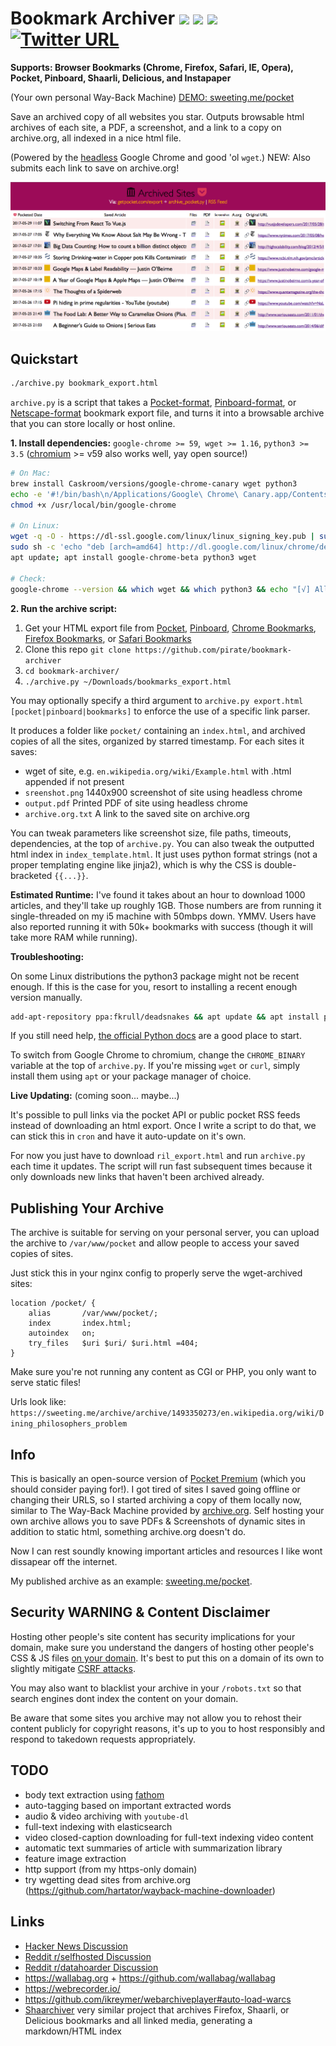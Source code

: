 # Bookmark Archiver <img src="https://getpocket.com/favicon.ico" height="22px"/> <img src="https://pinboard.in/favicon.ico" height="22px"/> <img src="https://nicksweeting.com/images/bookmarks.png" height="22px"/> [![Twitter URL](https://img.shields.io/twitter/url/http/shields.io.svg?style=social)](https://twitter.com/thesquashSH)

**Supports: Browser Bookmarks (Chrome, Firefox, Safari, IE, Opera), Pocket, Pinboard, Shaarli, Delicious, and Instapaper**

(Your own personal Way-Back Machine) [DEMO: sweeting.me/pocket](https://home.sweeting.me/pocket)

Save an archived copy of all websites you star.
Outputs browsable html archives of each site, a PDF, a screenshot, and a link to a copy on archive.org, all indexed in a nice html file.


(Powered by the [headless](https://developers.google.com/web/updates/2017/04/headless-chrome) Google Chrome and good 'ol `wget`.)
NEW: Also submits each link to save on archive.org!

![](screenshot.png)

## Quickstart

```bash
./archive.py bookmark_export.html
```

`archive.py` is a script that takes a [Pocket-format](https://getpocket.com/export), [Pinboard-format](https://pinboard.in/export/), or [Netscape-format](https://msdn.microsoft.com/en-us/library/aa753582(v=vs.85).aspx) bookmark export file, and turns it into a browsable archive that you can store locally or host online.

**1. Install dependencies:** `google-chrome >= 59`,` wget >= 1.16`, `python3 >= 3.5`  ([chromium](https://www.chromium.org/getting-involved/download-chromium) >= v59 also works well, yay open source!)

```bash
# On Mac:
brew install Caskroom/versions/google-chrome-canary wget python3
echo -e '#!/bin/bash\n/Applications/Google\ Chrome\ Canary.app/Contents/MacOS/Google\ Chrome\ Canary "$@"' > /usr/local/bin/google-chrome
chmod +x /usr/local/bin/google-chrome

# On Linux:
wget -q -O - https://dl-ssl.google.com/linux/linux_signing_key.pub | sudo apt-key add -
sudo sh -c 'echo "deb [arch=amd64] http://dl.google.com/linux/chrome/deb/ stable main" >> /etc/apt/sources.list.d/google-chrome.list'
apt update; apt install google-chrome-beta python3 wget

# Check:
google-chrome --version && which wget && which python3 && echo "[√] All dependencies installed."
```

**2. Run the archive script:**

1. Get your HTML export file from [Pocket](https://getpocket.com/export), [Pinboard](https://pinboard.in/export/), [Chrome Bookmarks](https://support.google.com/chrome/answer/96816?hl=en), [Firefox Bookmarks](https://support.mozilla.org/en-US/kb/export-firefox-bookmarks-to-backup-or-transfer), or [Safari Bookmarks](http://i.imgur.com/AtcvUZA.png)
2. Clone this repo `git clone https://github.com/pirate/bookmark-archiver`
3. `cd bookmark-archiver/`
4. `./archive.py ~/Downloads/bookmarks_export.html`

You may optionally specify a third argument to `archive.py export.html [pocket|pinboard|bookmarks]` to enforce the use of a specific link parser.

It produces a folder like `pocket/` containing an `index.html`, and archived copies of all the sites,
organized by starred timestamp.  For each sites it saves:

 - wget of site, e.g. `en.wikipedia.org/wiki/Example.html` with .html appended if not present
 - `sreenshot.png` 1440x900 screenshot of site using headless chrome
 - `output.pdf` Printed PDF of site using headless chrome
 - `archive.org.txt` A link to the saved site on archive.org

You can tweak parameters like screenshot size, file paths, timeouts, dependencies, at the top of `archive.py`.
You can also tweak the outputted html index in `index_template.html`.  It just uses python
format strings (not a proper templating engine like jinja2), which is why the CSS is double-bracketed `{{...}}`.

**Estimated Runtime:** I've found it takes about an hour to download 1000 articles, and they'll take up roughly 1GB.
Those numbers are from running it single-threaded on my i5 machine with 50mbps down.  YMMV.  Users have also reported
running it with 50k+ bookmarks with success (though it will take more RAM while running).

**Troubleshooting:**

On some Linux distributions the python3 package might not be recent enough.
If this is the case for you, resort to installing a recent enough version manually.
```bash
add-apt-repository ppa:fkrull/deadsnakes && apt update && apt install python3.6
```
If you still need help, [the official Python docs](https://docs.python.org/3.6/using/unix.html) are a good place to start.

To switch from Google Chrome to chromium, change the `CHROME_BINARY` variable at the top of `archive.py`.
If you're missing `wget` or `curl`, simply install them using `apt` or your package manager of choice.

**Live Updating:** (coming soon... maybe...)

It's possible to pull links via the pocket API or public pocket RSS feeds instead of downloading an html export.
Once I write a script to do that, we can stick this in `cron` and have it auto-update on it's own.

For now you just have to download `ril_export.html` and run `archive.py` each time it updates. The script
will run fast subsequent times because it only downloads new links that haven't been archived already.

## Publishing Your Archive

The archive is suitable for serving on your personal server, you can upload the
archive to `/var/www/pocket` and allow people to access your saved copies of sites.


Just stick this in your nginx config to properly serve the wget-archived sites:

```nginx
location /pocket/ {
    alias       /var/www/pocket/;
    index       index.html;
    autoindex   on;
    try_files   $uri $uri/ $uri.html =404;
}
```

Make sure you're not running any content as CGI or PHP, you only want to serve static files!

Urls look like: `https://sweeting.me/archive/archive/1493350273/en.wikipedia.org/wiki/Dining_philosophers_problem`

## Info

This is basically an open-source version of [Pocket Premium](https://getpocket.com/premium) (which you should consider paying for!).
I got tired of sites I saved going offline or changing their URLS, so I started
archiving a copy of them locally now, similar to The Way-Back Machine provided
by [archive.org](https://archive.org).  Self hosting your own archive allows you to save
PDFs & Screenshots of dynamic sites in addition to static html, something archive.org doesn't do.

Now I can rest soundly knowing important articles and resources I like wont dissapear off the internet.

My published archive as an example: [sweeting.me/pocket](https://home.sweeting.me/pocket).

## Security WARNING & Content Disclaimer

Hosting other people's site content has security implications for your domain, make sure you understand
the dangers of hosting other people's CSS & JS files [on your domain](https://developer.mozilla.org/en-US/docs/Web/Security/Same-origin_policy).  It's best to put this on a domain
of its own to slightly mitigate [CSRF attacks](https://en.wikipedia.org/wiki/Cross-site_request_forgery).

You may also want to blacklist your archive in your `/robots.txt` so that search engines dont index
the content on your domain.

Be aware that some sites you archive may not allow you to rehost their content publicly for copyright reasons,
it's up to you to host responsibly and respond to takedown requests appropriately.

## TODO

 - body text extraction using [fathom](https://hacks.mozilla.org/2017/04/fathom-a-framework-for-understanding-web-pages/)
 - auto-tagging based on important extracted words
 - audio & video archiving with `youtube-dl`
 - full-text indexing with elasticsearch
 - video closed-caption downloading for full-text indexing video content
 - automatic text summaries of article with summarization library
 - feature image extraction
 - http support (from my https-only domain)
 - try wgetting dead sites from archive.org (https://github.com/hartator/wayback-machine-downloader)

## Links

 - [Hacker News Discussion](https://news.ycombinator.com/item?id=14272133)
 - [Reddit r/selfhosted Discussion](https://www.reddit.com/r/selfhosted/comments/69eoi3/pocket_stream_archive_your_own_personal_wayback/)
 - [Reddit r/datahoarder Discussion](https://www.reddit.com/r/DataHoarder/comments/69e6i9/archive_a_browseable_copy_of_your_saved_pocket/)
 - https://wallabag.org + https://github.com/wallabag/wallabag
 - https://webrecorder.io/
 - https://github.com/ikreymer/webarchiveplayer#auto-load-warcs
 - [Shaarchiver](https://github.com/nodiscc/shaarchiver) very similar project that archives Firefox, Shaarli, or Delicious bookmarks and all linked media, generating a markdown/HTML index
